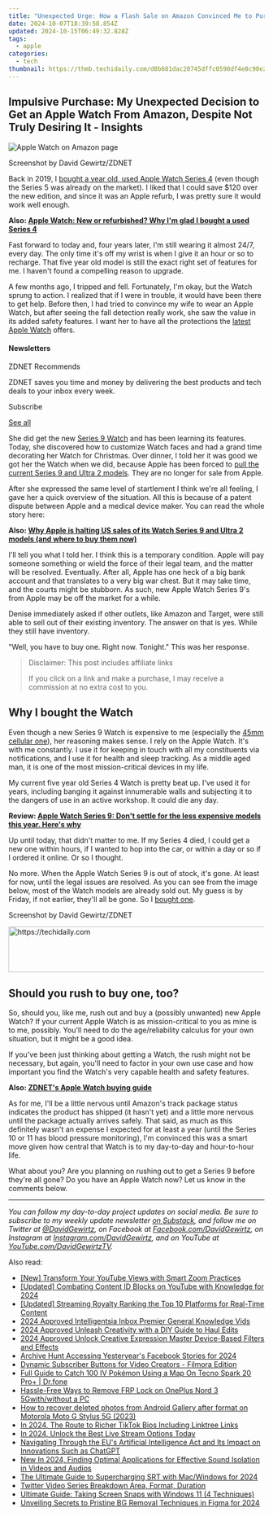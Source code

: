 ```yaml
---
title: "Unexpected Urge: How a Flash Sale on Amazon Convinced Me to Purchase an Apple Watch - Insights"
date: 2024-10-07T18:39:58.854Z
updated: 2024-10-15T06:49:32.828Z
tags:
  - apple
categories:
  - tech
thumbnail: https://thmb.techidaily.com/d8b681dac20745dffc0590df4e8c90e2635d89e0810cfd55569744e9fd64a173.jpg
---
```


## Impulsive Purchase: My Unexpected Decision to Get an Apple Watch From Amazon, Despite Not Truly Desiring It - Insights

![Apple Watch on Amazon page](https://www.zdnet.com/a/img/resize/da616e3106670f28eb3bda3c3ad2e50f6707c0a6/2023/12/19/f2f216b1-7ce3-4cc7-8a9e-575f081433f2/applewatch.jpg?auto=webp&precrop=3164,1777,x0,y111&width=1280)

Screenshot by David Gewirtz/ZDNET

Back in 2019, I [bought a year old, used Apple Watch Series 4](https://www.zdnet.com/article/apple-watch-new-or-refurbished-why-im-glad-i-bought-a-used-series-4/) (even though the Series 5 was already on the market). I liked that I could save $120 over the new edition, and since it was an Apple refurb, I was pretty sure it would work well enough. 

**Also: [Apple Watch: New or refurbished? Why I'm glad I bought a used Series 4](https://www.zdnet.com/article/apple-watch-new-or-refurbished-why-im-glad-i-bought-a-used-series-4/)**

Fast forward to today and, four years later, I'm still wearing it almost 24/7, every day. The only time it's off my wrist is when I give it an hour or so to recharge. That five year old model is still the exact right set of features for me. I haven't found a compelling reason to upgrade. 

A few months ago, I tripped and fell. Fortunately, I'm okay, but the Watch sprung to action. I realized that if I were in trouble, it would have been there to get help. Before then, I had tried to convince my wife to wear an Apple Watch, but after seeing the fall detection really work, she saw the value in its added safety features. I want her to have all the protections the [latest Apple Watch](https://www.zdnet.com/article/apple-watch-series-9-review/) offers. 

#### Newsletters

ZDNET Recommends

ZDNET saves you time and money by delivering the best products and tech deals to your inbox every week.

 Subscribe

[See all](https://www.zdnet.com/newsletters/)

She did get the new [Series 9 Watch](https://buy.geni.us/Proxy.ashx?TSID=368250&GR%5FURL=https%3A%2F%2Fwww.amazon.com%2Fdp%2FB0CHX93LYL%3Ftag%3Dzd-buy-button-20%26ascsubtag%3D%5F%5FCOM%5FCLICK%5FID%5F%5F%7Cdf17caef-6500-411f-8795-db4c0ae1649c%7Cdtp&dtb=1) and has been learning its features. Today, she discovered how to customize Watch faces and had a grand time decorating her Watch for Christmas. Over dinner, I told her it was good we got her the Watch when we did, because Apple has been forced to [pull the current Series 9 and Ultra 2 models](https://www.zdnet.com/article/why-apple-is-halting-us-sales-of-its-watch-series-9-and-ultra-2-models-and-where-to-buy-them-now). They are no longer for sale from Apple. 

After she expressed the same level of startlement I think we're all feeling, I gave her a quick overview of the situation. All this is because of a patent dispute between Apple and a medical device maker. You can read the whole story here: 

**Also: [Why Apple is halting US sales of its Watch Series 9 and Ultra 2 models (and where to buy them now)](https://www.zdnet.com/article/why-apple-is-halting-us-sales-of-its-watch-series-9-and-ultra-2-models-and-where-to-buy-them-now/)**

I'll tell you what I told her. I think this is a temporary condition. Apple will pay someone something or wield the force of their legal team, and the matter will be resolved. Eventually. After all, Apple has one heck of a big bank account and that translates to a very big war chest. But it may take time, and the courts might be stubborn. As such, new Apple Watch Series 9's from Apple may be off the market for a while. 

Denise immediately asked if other outlets, like Amazon and Target, were still able to sell out of their existing inventory. The answer on that is yes. While they still have inventory. 

"Well, you have to buy one. Right now. Tonight." This was her response. 

>  Disclaimer: This post includes affiliate links
>
>  If you click on a link and make a purchase, I may receive a commission at no extra cost to you.
>

##  Why I bought the Watch

Even though a new Series 9 Watch is expensive to me (especially the [45mm cellular one](https://buy.geni.us/Proxy.ashx?TSID=368250&GR%5FURL=https%3A%2F%2Fwww.amazon.com%2Fdp%2FB0CHXCWVMQ%3Ftag%3Dzd-buy-button-20%26ascsubtag%3D%5F%5FCOM%5FCLICK%5FID%5F%5F%7Cdf17caef-6500-411f-8795-db4c0ae1649c%7Cdtp&dtb=1)), her reasoning makes sense. I rely on the Apple Watch. It's with me constantly. I use it for keeping in touch with all my constituents via notifications, and I use it for health and sleep tracking. As a middle aged man, it is one of the most mission-critical devices in my life. 

My current five year old Series 4 Watch is pretty beat up. I've used it for years, including banging it against innumerable walls and subjecting it to the dangers of use in an active workshop. It could die any day. 

**Review: [Apple Watch Series 9: Don't settle for the less expensive models this year. Here's why](https://www.zdnet.com/article/apple-watch-series-9-review/)**

Up until today, that didn't matter to me. If my Series 4 died, I could get a new one within hours, if I wanted to hop into the car, or within a day or so if I ordered it online. Or so I thought. 

No more. When the Apple Watch Series 9 is out of stock, it's gone. At least for now, until the legal issues are resolved. As you can see from the image below, most of the Watch models are already sold out. My guess is by Friday, if not earlier, they'll all be gone. So I [bought one](https://buy.geni.us/Proxy.ashx?TSID=368250&GR%5FURL=https%3A%2F%2Fwww.amazon.com%2Fdp%2FB0CHXCWVMQ%3Ftag%3Dzd-buy-button-20%26ascsubtag%3D%5F%5FCOM%5FCLICK%5FID%5F%5F%7Cdf17caef-6500-411f-8795-db4c0ae1649c%7Cdtp&dtb=1). 

Screenshot by David Gewirtz/ZDNET

<!-- affiliate ads begin -->
<a href="https://appsumo.8odi.net/c/5597632/2075462/7443" target="_top" id="2075462">
  <img src="//a.impactradius-go.com/display-ad/7443-2075462" border="0" alt="https://techidaily.com" width="728" height="90"/>
</a>
<img height="0" width="0" src="https://appsumo.8odi.net/i/5597632/2075462/7443" style="position:absolute;visibility:hidden;" border="0" />
<!-- affiliate ads end -->

##  Should you rush to buy one, too?

So, should you, like me, rush out and buy a (possibly unwanted) new Apple Watch? If your current Apple Watch is as mission-critical to you as mine is to me, possibly. You'll need to do the age/reliability calculus for your own situation, but it might be a good idea. 

If you've been just thinking about getting a Watch, the rush might not be necessary, but again, you'll need to factor in your own use case and how important you find the Watch's very capable health and safety features. 

**Also: [ZDNET's Apple Watch buying guide](https://www.zdnet.com/article/best-apple-watch/)**

As for me, I'll be a little nervous until Amazon's track package status indicates the product has shipped (it hasn't yet) and a little more nervous until the package actually arrives safely. That said, as much as this definitely wasn't an expense I expected for at least a year (until the Series 10 or 11 has blood pressure monitoring), I'm convinced this was a smart move given how central that Watch is to my day-to-day and hour-to-hour life. 

What about you? Are you planning on rushing out to get a Series 9 before they're all gone? Do you have an Apple Watch now? Let us know in the comments below. 

---

_You can follow my day-to-day project updates on social media. Be sure to subscribe to my weekly update newsletter [on Substack](https://advancedgeekery.substack.com/), and follow me on Twitter at [@DavidGewirtz](https://twitter.com/davidgewirtz), on Facebook at [Facebook.com/DavidGewirtz](https://www.facebook.com/davidgewirtz), on Instagram at [Instagram.com/DavidGewirtz](https://www.instagram.com/DavidGewirtz/), and on YouTube at [YouTube.com/DavidGewirtzTV](https://www.youtube.com/user/DavidGewirtzTV)._

<ins class="adsbygoogle"
     style="display:block"
     data-ad-format="autorelaxed"
     data-ad-client="ca-pub-7571918770474297"
     data-ad-slot="1223367746"></ins>

<ins class="adsbygoogle"
     style="display:block"
     data-ad-client="ca-pub-7571918770474297"
     data-ad-slot="8358498916"
     data-ad-format="auto"
     data-full-width-responsive="true"></ins>

<span class="atpl-alsoreadstyle">Also read:</span>
<div><ul>
<li><a href="https://some-tips.techidaily.com/new-transform-your-youtube-views-with-smart-zoom-practices/"><u>[New] Transform Your YouTube Views with Smart Zoom Practices</u></a></li>
<li><a href="https://facebook-video-share.techidaily.com/updated-combating-content-id-blocks-on-youtube-with-knowledge-for-2024/"><u>[Updated] Combating Content ID Blocks on YouTube with Knowledge for 2024</u></a></li>
<li><a href="https://some-tips.techidaily.com/updated-streaming-royalty-ranking-the-top-10-platforms-for-real-time-content/"><u>[Updated] Streaming Royalty Ranking the Top 10 Platforms for Real-Time Content</u></a></li>
<li><a href="https://some-tips.techidaily.com/2024-approved-intelligentsia-inbox-premier-general-knowledge-vids/"><u>2024 Approved Intelligentsia Inbox Premier General Knowledge Vids</u></a></li>
<li><a href="https://some-tips.techidaily.com/2024-approved-unleash-creativity-with-a-diy-guide-to-haul-edits/"><u>2024 Approved Unleash Creativity with a DIY Guide to Haul Edits</u></a></li>
<li><a href="https://some-tips.techidaily.com/2024-approved-unlock-creative-expression-master-device-based-filters-and-effects/"><u>2024 Approved Unlock Creative Expression Master Device-Based Filters and Effects</u></a></li>
<li><a href="https://facebook-videos.techidaily.com/archive-hunt-accessing-yesteryears-facebook-stories-for-2024/"><u>Archive Hunt Accessing Yesteryear's Facebook Stories for 2024</u></a></li>
<li><a href="https://youtube-videos.techidaily.com/dynamic-subscriber-buttons-for-video-creators-filmora-edition/"><u>Dynamic Subscriber Buttons for Video Creators - Filmora Edition</u></a></li>
<li><a href="https://pokemon-go-android.techidaily.com/full-guide-to-catch-100-iv-pokemon-using-a-map-on-tecno-spark-20-proplus-drfone-by-drfone-virtual-android/"><u>Full Guide to Catch 100 IV Pokémon Using a Map On Tecno Spark 20 Pro+ | Dr.fone</u></a></li>
<li><a href="https://android-frp.techidaily.com/hassle-free-ways-to-remove-frp-lock-on-oneplus-nord-3-5gwithwithout-a-pc-by-drfone-android/"><u>Hassle-Free Ways to Remove FRP Lock on OnePlus Nord 3 5Gwith/without a PC</u></a></li>
<li><a href="https://blog-min.techidaily.com/how-to-recover-deleted-photos-from-android-gallery-after-format-on-motorola-moto-g-stylus-5g-2023-by-stellar-photo-recovery-android-mobile-photo-recover/"><u>How to recover deleted photos from Android Gallery after format on Motorola Moto G Stylus 5G (2023)</u></a></li>
<li><a href="https://some-tips.techidaily.com/in-2024-the-route-to-richer-tiktok-bios-including-linktree-links/"><u>In 2024, The Route to Richer TikTok Bios Including Linktree Links</u></a></li>
<li><a href="https://some-tips.techidaily.com/in-2024-unlock-the-best-live-stream-options-today/"><u>In 2024, Unlock the Best Live Stream Options Today</u></a></li>
<li><a href="https://tech-haven.techidaily.com/navigating-through-the-eus-artificial-intelligence-act-and-its-impact-on-innovations-such-as-chatgpt/"><u>Navigating Through the EU's Artificial Intelligence Act and Its Impact on Innovations Such as ChatGPT</u></a></li>
<li><a href="https://sound-optimizing.techidaily.com/new-in-2024-finding-optimal-applications-for-effective-sound-isolation-in-videos-and-audios/"><u>New In 2024, Finding Optimal Applications for Effective Sound Isolation in Videos and Audios</u></a></li>
<li><a href="https://some-tips.techidaily.com/the-ultimate-guide-to-supercharging-srt-with-macwindows-for-2024/"><u>The Ultimate Guide to Supercharging SRT with Mac/Windows for 2024</u></a></li>
<li><a href="https://facebook-clips.techidaily.com/twitter-video-series-breakdown-area-format-duration/"><u>Twitter Video Series Breakdown Area, Format, Duration</u></a></li>
<li><a href="https://technical-tips.techidaily.com/ultimate-guide-taking-screen-snaps-with-windows-11-4-techniques/"><u>Ultimate Guide: Taking Screen Snaps with Windows 11 (4 Techniques)</u></a></li>
<li><a href="https://some-tips.techidaily.com/unveiling-secrets-to-pristine-bg-removal-techniques-in-figma-for-2024/"><u>Unveiling Secrets to Pristine BG Removal Techniques in Figma for 2024</u></a></li>
</ul></div>

